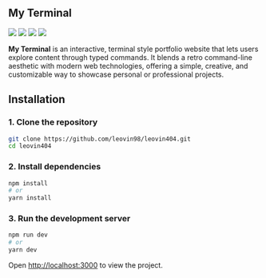 ## My Terminal

![](https://img.shields.io/badge/TypeScript-007ACC?style=for-the-badge&logo=typescript&logoColor=white)
![](https://img.shields.io/badge/Next.js-000000?style=for-the-badge&logo=next.js&logoColor=white)
![](https://img.shields.io/badge/Tailwind_CSS-38B2AC?style=for-the-badge&logo=tailwind-css&logoColor=white)
![](https://img.shields.io/badge/React-61DAFB?style=for-the-badge&logo=react&logoColor=black)

**My Terminal** is an interactive, terminal style portfolio website that lets users explore content through typed commands. It blends a retro command-line aesthetic with modern web technologies, offering a simple, creative, and customizable way to showcase personal or professional projects.

## Installation

### 1. Clone the repository

```bash
git clone https://github.com/leovin98/leovin404.git
cd leovin404
```

### 2. Install dependencies

```bash
npm install
# or
yarn install
```

### 3. Run the development server

```bash
npm run dev
# or
yarn dev
```

Open [http://localhost:3000](http://localhost:3000) to view the project.
